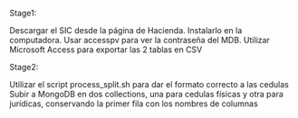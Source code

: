 Stage1:

Descargar el SIC desde la página de Hacienda.
Instalarlo en la computadora.
Usar accesspv para ver la contraseña del MDB.
Utilizar Microsoft Access para exportar las 2 tablas en CSV

Stage2:

Utilizar el script process_split.sh para dar el formato correcto a las cedulas
Subir a MongoDB en dos collections, una para cedulas físicas y otra para jurídicas, conservando la primer fila con los nombres de columnas